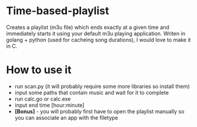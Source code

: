 # Time-based-playlist

Creates a playlist (m3u file) which ends exactly at a given time and immediately starts it using your default m3u playing application. Writen in golang + python (used for cacheing song durations), I would love to make it in C.

# How to use it
- run scan.py (it will probably require some more libraries so install them)
- input some paths that contain music and wait for it to complete
- run calc.go or calc.exe
- input end time [hour:minute]
- **[Bonus]** - you will probably first have to open the playlist manually so you can associate an app with the filetype 

